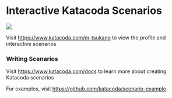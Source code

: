# Interactive Katacoda Scenarios

[![](http://shields.katacoda.com/katacoda/m-tsukano/count.svg)](https://www.katacoda.com/m-tsukano "Get your profile on Katacoda.com")

Visit https://www.katacoda.com/m-tsukano to view the profile and interactive scenarios

### Writing Scenarios
Visit https://www.katacoda.com/docs to learn more about creating Katacoda scenarios

For examples, visit https://github.com/katacoda/scenario-example
